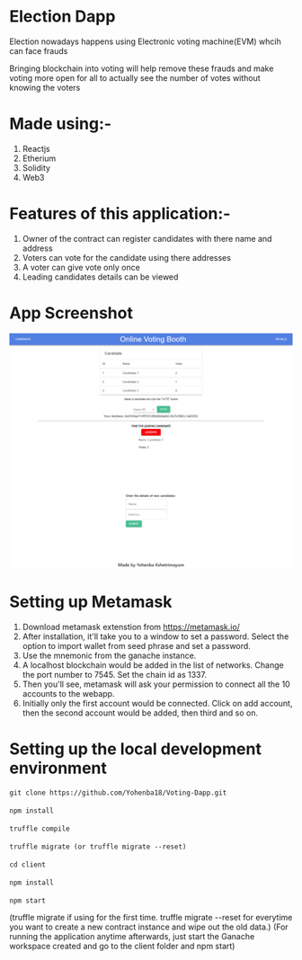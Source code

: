 # Election Dapp

Election nowadays happens using Electronic voting machine(EVM) whcih can face frauds

Bringing blockchain into voting will help remove these frauds and make voting more open for all to actually see the number of votes without knowing the voters

# Made using:-

1. Reactjs 
2. Etherium 
3. Solidity
4. Web3

# Features of this application:-

1. Owner of the contract can register candidates with there name and address
2. Voters can vote for the candidate using there addresses
3. A voter can give vote only once
4. Leading candidates details can be viewed

# App Screenshot

![](ss.png)

# Setting up Metamask
1. Download metamask extenstion from https://metamask.io/
2. After installation, it'll take you to a window to set a password. Select the option to import wallet from seed phrase and set a password.
3. Use the mnemonic from the ganache instance.
4. A localhost blockchain would be added in the list of networks. Change the port number to 7545. Set the chain id as 1337.
5. Then you'll see, metamask will ask your permission to connect all the 10 accounts to the webapp.
6. Initially only the first account would be connected. Click on add account, then the second account would be added, then third and so on.

# Setting up the local development environment

```
git clone https://github.com/Yohenba18/Voting-Dapp.git

npm install

truffle compile

truffle migrate (or truffle migrate --reset)

cd client

npm install

npm start
```

(truffle migrate if using for the first time. truffle migrate --reset for everytime you want to create a new contract instance and wipe out the old data.)
(For running the application anytime afterwards, just start the Ganache workspace created and go to the client folder and npm start)